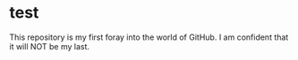 # test
This repository is my first foray into the world of GitHub. I am confident that it will NOT be my last.
